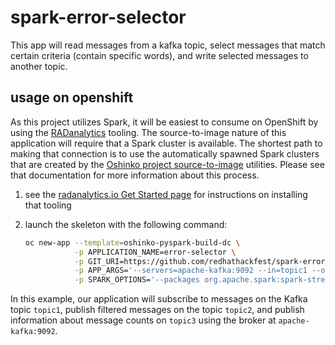 # spark-error-selector

This app will read messages from a kafka topic, select messages that match
certain criteria (contain specific words), and write selected messages to
another topic.

## usage on openshift

As this project utilizes Spark, it will be easiest to consume on OpenShift by
using the [RADanalytics](https://radanalytics.io) tooling. The source-to-image
nature of this application will require that a Spark cluster is available. The
shortest path to making that connection is to use the automatically spawned
Spark clusters that are created by the
[Oshinko project source-to-image](https://github.com/radanalyticsio/oshinko-s2i)
utilities. Please see that documentation for more information about this
process.

1. see the [radanalytics.io Get Started page](https://radanalytics.io/get-started)
   for instructions on installing that tooling

1. launch the skeleton with the following command:
   ```bash
   oc new-app --template=oshinko-pyspark-build-dc \
              -p APPLICATION_NAME=error-selector \
              -p GIT_URI=https://github.com/redhathackfest/spark-error-selector \
              -p APP_ARGS='--servers=apache-kafka:9092 --in=topic1 --out=topic2 --count=topic3'  \
              -p SPARK_OPTIONS='--packages org.apache.spark:spark-streaming-kafka-0-8_2.11:2.1.0'
   ```

In this example, our application will subscribe to messages on the Kafka topic
`topic1`, publish filtered messages on the topic `topic2`, and publish
information about message counts on `topic3` using the broker at
`apache-kafka:9092`.
